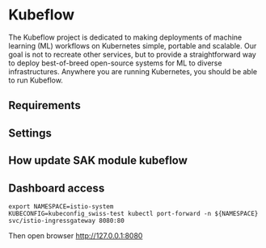 # Kubeflow

The Kubeflow project is dedicated to making deployments of machine learning (ML) workflows on Kubernetes simple, portable and scalable. Our goal is not to recreate other services, but to provide a straightforward way to deploy best-of-breed open-source systems for ML to diverse infrastructures. Anywhere you are running Kubernetes, you should be able to run Kubeflow.


## Requirements


## Settings


## How update SAK module kubeflow


## Dashboard access

```
export NAMESPACE=istio-system
KUBECONFIG=kubeconfig_swiss-test kubectl port-forward -n ${NAMESPACE} svc/istio-ingressgateway 8080:80
```
Then open browser http://127.0.0.1:8080